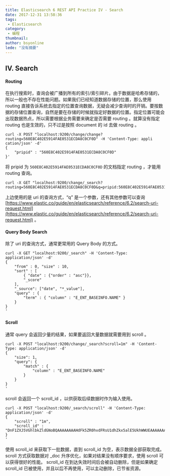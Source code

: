 ```yaml
---
title: Elasticsearch 6 REST API Practice IV - Search
date: 2017-12-31 13:58:36
tags:
 - Elasticsearch
category: 
 - 编程
thumbnail: 
author: bsyonline
lede: "没有摘要"
---
```


## IV. Search
#### Routing
在执行搜索时，查询会被广播到所有的索引/索引碎片。由于数据是哈希存储的，所以一般也不存在性能问题。如果我们已经知道数据存储的位置，那么使用 routing 直接告诉系统去指定的位置查询数据，无疑会减少查询时的开销。要按数据的存储位置查询，自然是要在存储的时候就指定好数据的位置。指定位置可能会出现数据热点，所以需要根据业务需要来确定是否需要 routing 。就算没有指定 routing 也是生效的，只不过是按照 document 的 id 去做 routing 。
```
curl -X POST "localhost:9200/change/change?routing=560E8C402E5914FAE0531ECDA8C0CF0D" -H 'Content-Type: appli cation/json' -d' 
{     
	"pripid" : "560E8C402E5914FAE0531ECDA8C0CF0D" 
}'
```
将 pripid 为 ```560E8C402E5914FAE0531ECDA8C0CF0D``` 的文档指定 routing ，才能用 routing 查询。
```
curl -X GET "localhost:9200/change/_search?routing=560E8C402E5914FAE0531ECDA8C0CF0D&q=pripid:560E8C402E5914FAE0531ECDA8C0CF0D"
```
上边使用的是 uri 的查询方式，“q” 是一个参数，还有其他参数可以查询 [https://www.elastic.co/guide/en/elasticsearch/reference/6.2/search-uri-request.html](https://www.elastic.co/guide/en/elasticsearch/reference/6.2/search-uri-request.html) 。

#### Query Body Search
除了 uri 的查询方式，通常更常用的 Query Body 的方式。
```
curl -X GET "localhost:9200/_search" -H 'Content-Type: application/json' -d'
{
    "from" : 0, "size" : 10,
    "sort" : [
        { "date" : {"order" : "asc"}},
        "_score"
    ],
    "_source": ["date", "*_value"],
    "query" : {
        "term" : { "column" : "E_ENT_BASEINFO.NAME" }
    }
}
'
```
#### Scroll
通常 query 会返回少量的结果，如果要返回大量数据就需要用到 scroll 。
```
curl -X POST "localhost:9200/change/_search?scroll=1m" -H 'Content-Type: application/json' -d'
{
    "size": 1,
    "query": {
        "match" : {
            "column" : "E_ENT_BASEINFO.NAME"
        }
    }
}
'
```
scroll 会返回一个 scroll_id ，以供获取后续数据时作为输入使用。
```
curl -X POST "localhost:9200/_search/scroll" -H 'Content-Type: application/json' -d'
{
    "scroll" : "1m", 
    "scroll_id" : "DnF1ZXJ5VGhlbkZldGNoBQAAAAAAAAHdFk5ZR0hvdFRsU1dhZkx5alE5UkhWWUEAAAAAAAAB3hZOWUdIb3RUbFNXYWZMeWpROVJIVllBAAAAAAAAAd8WTllHSG90VGxTV2FmTHlqUTlSSFZZQQAAAAAAAAHgFk5ZR0hvdFRsU1dhZkx5alE5UkhWWUEAAAAAAAAB4RZOWUdIb3RUbFNXYWZMeWpROVJIVllB" 
}
'
```
使用 scroll_id 来获取下一批数据，直到 scroll_id 为空，表示数据全部获取完成。
scroll 方式获取数据对 \_doc 升序优化，如果对结果没有顺序要求，使用 scroll 可以获得很好的性能。 scroll_id 在到达失效时间后会被自动删除，但是如果确定 scroll_id 已被使用，并且以后不再使用，可以主动删除，已节省资源。

